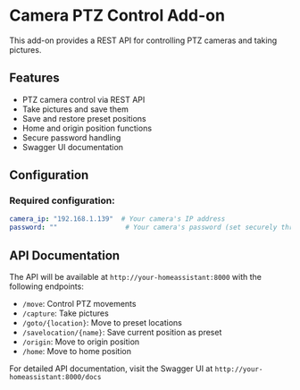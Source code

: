 # Camera PTZ Control Add-on

This add-on provides a REST API for controlling PTZ cameras and taking pictures.

## Features

- PTZ camera control via REST API
- Take pictures and save them
- Save and restore preset positions
- Home and origin position functions
- Secure password handling
- Swagger UI documentation

## Configuration

### Required configuration:

```yaml
camera_ip: "192.168.1.139"  # Your camera's IP address
password: ""                 # Your camera's password (set securely through the UI)
```

## API Documentation

The API will be available at `http://your-homeassistant:8000` with the following endpoints:

- `/move`: Control PTZ movements
- `/capture`: Take pictures
- `/goto/{location}`: Move to preset locations
- `/savelocation/{name}`: Save current position as preset
- `/origin`: Move to origin position
- `/home`: Move to home position

For detailed API documentation, visit the Swagger UI at `http://your-homeassistant:8000/docs`
